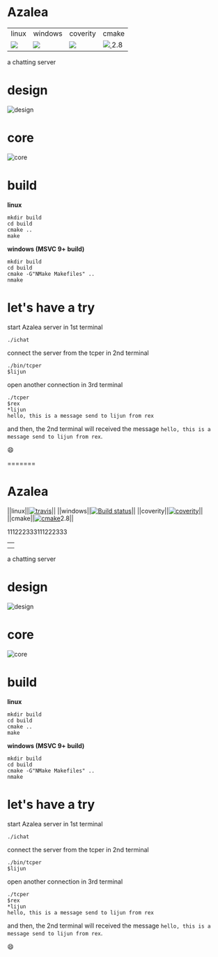 # Azalea #


<table>
	<tr>
		<td>linux</td>
		<td>windows</td>
		<td>coverity</td>
		<td>cmake</td>
	</tr>
	<tr>
		<td>
			<a title="travis" href="https://travis-ci.org/duguying/Azalea">
				<img src="https://api.travis-ci.org/duguying/Azalea.png" />
			</a>
		</td>
		<td>
			<a title="Build status" href="https://ci.appveyor.com/project/duguying/azalea">
				<img src="https://ci.appveyor.com/api/projects/status/c443id309jwrmb5t" />
			</a>
		</td>
		<td>
			<a title="coverity" href="https://scan.coverity.com/projects/1501">
				<img src="https://scan.coverity.com/projects/1501/badge.svg" />
			</a>
		</td>
		<td>
			<a title="cmake" href="http://www.cmake.org/">
				<img src="http://www.cmake.org/cmake/img/CMake-logo-triangle-download.jpg" />
			</a>2.8
		</td>
	</tr>
</table>


a chatting server

# design #

![design](https://rawgithub.com/duguying/Azalea/master/docs/design.svg)

# core #
![core](https://rawgithub.com/duguying/Azalea/master/docs/core.svg)

# build #

**linux**

```shell
mkdir build
cd build
cmake ..
make
```

**windows (MSVC 9+ build)**

```shell
mkdir build
cd build
cmake -G"NMake Makefiles" ..
nmake
```

# let's have a try #

start Azalea server in 1st terminal
>
```shell
./ichat
```

connect the server from the tcper in 2nd terminal
>
```shell
./bin/tcper
$lijun
```

open another connection in 3rd terminal
>
```shell
./tcper
$rex
*lijun
hello, this is a message send to lijun from rex
```

and then, the 2nd terminal will received the message `hello, this is a message send to lijun from rex`.

:smile:


=======
# Azalea #


||linux||[![travis](https://api.travis-ci.org/duguying/Azalea.png)](https://travis-ci.org/duguying/Azalea)||
||windows||[![Build status](https://ci.appveyor.com/api/projects/status/c443id309jwrmb5t)](https://ci.appveyor.com/project/duguying/azalea)||
||coverity||[![coverity](https://scan.coverity.com/projects/1501/badge.svg)](https://scan.coverity.com/projects/1501)||
||cmake||[![cmake](http://www.cmake.org/cmake/img/CMake-logo-triangle-download.jpg)](http://www.cmake.org/)2.8||
<table>
<td>
	<tr>111</tr>
	<tr>222</tr>
	<tr>333</tr>
</td>
<td>
	<tr>111</tr>
	<tr>222</tr>
	<tr>333</tr>
</td>
</table>
a chatting server

# design #

![design](https://rawgithub.com/duguying/Azalea/master/docs/design.svg)

# core #
![core](https://rawgithub.com/duguying/Azalea/master/docs/core.svg)

# build #

**linux**

```shell
mkdir build
cd build
cmake ..
make
```

**windows (MSVC 9+ build)**

```shell
mkdir build
cd build
cmake -G"NMake Makefiles" ..
nmake
```

# let's have a try #

start Azalea server in 1st terminal
>
```shell
./ichat
```

connect the server from the tcper in 2nd terminal
>
```shell
./bin/tcper
$lijun
```

open another connection in 3rd terminal
>
```shell
./tcper
$rex
*lijun
hello, this is a message send to lijun from rex
```

and then, the 2nd terminal will received the message `hello, this is a message send to lijun from rex`.

:smile:
